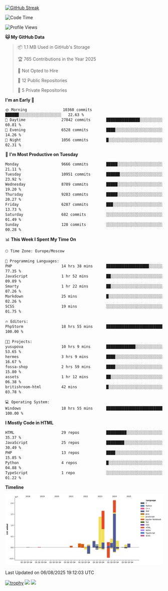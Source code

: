 [![GitHub Streak](https://github-readme-streak-stats.herokuapp.com/?user=yogik10)](https://git.io/streak-stats)
<!--START_SECTION:waka-->
![Code Time](http://img.shields.io/badge/Code%20Time-1%2C546%20hrs%2035%20mins-blue)

![Profile Views](http://img.shields.io/badge/Profile%20Views-0-blue)

**🐱 My GitHub Data** 

> 📦 1.1 MB Used in GitHub's Storage 
 > 
> 🏆 765 Contributions in the Year 2025
 > 
> 🚫 Not Opted to Hire
 > 
> 📜 12 Public Repositories 
 > 
> 🔑 5 Private Repositories 
 > 
**I'm an Early 🐤** 

```text
🌞 Morning                10360 commits       ██████░░░░░░░░░░░░░░░░░░░   22.63 % 
🌆 Daytime                27842 commits       ███████████████░░░░░░░░░░   60.81 % 
🌃 Evening                6528 commits        ████░░░░░░░░░░░░░░░░░░░░░   14.26 % 
🌙 Night                  1056 commits        █░░░░░░░░░░░░░░░░░░░░░░░░   02.31 % 
```
📅 **I'm Most Productive on Tuesday** 

```text
Monday                   9666 commits        █████░░░░░░░░░░░░░░░░░░░░   21.11 % 
Tuesday                  10951 commits       ██████░░░░░░░░░░░░░░░░░░░   23.92 % 
Wednesday                8789 commits        █████░░░░░░░░░░░░░░░░░░░░   19.20 % 
Thursday                 9283 commits        █████░░░░░░░░░░░░░░░░░░░░   20.27 % 
Friday                   6287 commits        ███░░░░░░░░░░░░░░░░░░░░░░   13.73 % 
Saturday                 682 commits         ░░░░░░░░░░░░░░░░░░░░░░░░░   01.49 % 
Sunday                   128 commits         ░░░░░░░░░░░░░░░░░░░░░░░░░   00.28 % 
```


📊 **This Week I Spent My Time On** 

```text
🕑︎ Time Zone: Europe/Moscow

💬 Programming Languages: 
PHP                      14 hrs 38 mins      ███████████████████░░░░░░   77.35 % 
JavaScript               1 hr 52 mins        ██░░░░░░░░░░░░░░░░░░░░░░░   09.89 % 
Smarty                   1 hr 22 mins        ██░░░░░░░░░░░░░░░░░░░░░░░   07.26 % 
Markdown                 25 mins             █░░░░░░░░░░░░░░░░░░░░░░░░   02.26 % 
SCSS                     19 mins             ░░░░░░░░░░░░░░░░░░░░░░░░░   01.75 % 

🔥 Editors: 
PhpStorm                 18 hrs 55 mins      █████████████████████████   100.00 % 

🐱‍💻 Projects: 
yusupova                 10 hrs 9 mins       █████████████░░░░░░░░░░░░   53.65 % 
hermes                   3 hrs 9 mins        ████░░░░░░░░░░░░░░░░░░░░░   16.67 % 
fossa-shop               2 hrs 59 mins       ████░░░░░░░░░░░░░░░░░░░░░   15.80 % 
assets                   1 hr 12 mins        ██░░░░░░░░░░░░░░░░░░░░░░░   06.38 % 
britishroom-html         42 mins             █░░░░░░░░░░░░░░░░░░░░░░░░   03.78 % 

💻 Operating System: 
Windows                  18 hrs 55 mins      █████████████████████████   100.00 % 
```

**I Mostly Code in HTML** 

```text
HTML                     29 repos            █████████░░░░░░░░░░░░░░░░   35.37 % 
JavaScript               25 repos            ████████░░░░░░░░░░░░░░░░░   30.49 % 
PHP                      13 repos            ████░░░░░░░░░░░░░░░░░░░░░   15.85 % 
Python                   4 repos             █░░░░░░░░░░░░░░░░░░░░░░░░   04.88 % 
TypeScript               1 repo              ░░░░░░░░░░░░░░░░░░░░░░░░░   01.22 % 
```



**Timeline**

![Lines of Code chart](https://raw.githubusercontent.com/Yogik10/Yogik10/main/assets/bar_graph.png)


 Last Updated on 06/08/2025 19:12:03 UTC
<!--END_SECTION:waka-->
[![trophy](https://github-profile-trophy.vercel.app/?username=yogik10)](https://github.com/ryo-ma/github-profile-trophy)
![](https://github-profile-summary-cards.vercel.app/api/cards/profile-details?username=yogik10&theme=solarized_dark)
![](https://github-profile-summary-cards.vercel.app/api/cards/most-commit-language?username=yogik10&theme=solarized_dark)



